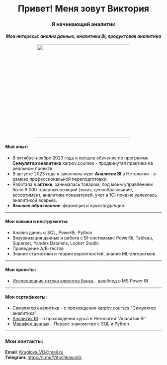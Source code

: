 <h1 align="center">Привет! Меня зовут Виктория </a> 
<h3 align="center">  Я начинающий аналитик </h3>
<h4 align="center">  <i> Мои интересы: анализ данных, аналитика BI, продуктовая аналитика</i>  </h4>

<div id="header" align="center">
  <img src="https://media.giphy.com/media/QVxrNzhAaKO1xkH4y1/giphy.gif" width="300"/>
</div>

#### Мой опыт:

- В октябре-ноябре 2023 года я прошла обучение по программе **Симулятор аналитика** karpov.courses - продвинутая практика на реальном проекте.
- В августе 2023 года я закончила курс **Аналитик BI** в Нетологии - в рамках профессиональной переподготовки.
- Работала в **аптеке**, занималась товаром, под моим управлением было 9 000 товарных позиций (заказ, ценообразование, ассортимент, аналитика показателей, учет в 1С) пока не увлеклась аналитикой всерьёз.
- _**Высшее образование**: фармация и юриспруденция._
---

#### Мои навыки и инструменты:
- Анализ данных: SQL, PowerBi, Python
- Визуализация данных и работа с BI-системами: PowerBi, Tableau, Superset, Yandex Datalens, Looker Studio
- Проведение A/B-тестов
- Знание статистики и теории вероятностей, знание ML-алгоритмов
---
#### Мои проекты:
- [Исследование оттока клиентов банка ](https://github.com/Vitochkasonik/Churn_research) - дашборд в MS Power BI

---
#### Мои сертификаты:
- [Симулятор аналитика](https://lab.karpov.courses/certificate/e16610e3-5119-4a74-be49-a71fd3353539/) - о прохождении karpov.courses "Симулятор аналитика"
- [Аналитик BI](https://netology.ru/sharing/58c51b16aad1d20caac9ca40b74d1067?utm_source=social&utm_campaign=achievements) - о прохождении курса в Нетологии "Аналитик BI"
- [Марафон данных](https://stepik.org/cert/2177256) - Первое знакомство c SQL и Python

---
### Мои контакты:
**Email**: Kruglova_VD@mail.ru    
**Telegram**: https://t.me/Vitochkasonik
